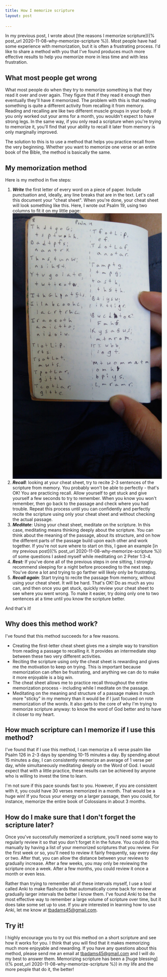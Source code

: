```yaml
---
title: How I memorize scripture
layout: post

---
```

In my previous post, I wrote about [the reasons I memorize scripture]({% post_url 2020-11-08-why-memorize-scripture %}). Most people have had some experience with memorization, but it is often a frustrating process. I'd like to share a method with you that I've found produces much more effective results to help you memorize more in less time and with less frustration.

## What most people get wrong

What most people do when they try to memorize something is that they read it over and over again. They figure that if they read it enough then eventually they'll have it memorized. The problem with this is that reading something is quite a different activity from recalling it from memory. Reading and recalling are like two different muscle groups in your body. If you only worked out your arms for a month, you wouldn't expect to have strong legs. In the same way, if you only read a scripture when you're trying to memorize it, you'll find that your ability to recall it later from memory is only marginally improved.

The solution to this is to use a method that helps you practice recall from the very beginning. Whether you want to memorize one verse or an entire book of the Bible, the method is basically the same.

## My memorization method

Here is my method in five steps:

1. **_Write_** the first letter of every word on a piece of paper. Include punctuation and, ideally, any line breaks that are in the text. Let's call this document your "cheat sheet". When you're done, your cheat sheet will look something like this. Here, I wrote out Psalm 19, using two columns to fit it on my little page:  
   ![Example of the one-letter strategy](/files/memorization_example.jpeg)
2. **_Recall_**: looking at your cheat sheet, try to recite 2-3 sentences of the scripture from memory. You probably won't be able to perfectly - that's OK! You are practicing recall. Allow yourself to get stuck and give yourself a few seconds to try to remember. When you know you won't remember, then go back to the passage and check where you had trouble. Repeat this process until you can confidently and perfectly recite the scripture using only your cheat sheet and without checking the actual passage.
3. **_Meditate_**: Using your cheat sheet, meditate on the scripture. In this case, meditating means thinking deeply about the scripture. You can think about the meaning of the passage, about its structure, and on how the different parts of the passage build upon each other and work together. If you're not sure where to start on this, I gave an example [in my previous post]({% post_url 2020-11-08-why-memorize-scripture %}) of some questions I asked myself while meditating on 2 Peter 1:3-4.
4. **_Rest:_** If you've done all of the previous steps in one sitting, I strongly recommend sleeping for a night before proceeding to the next step. You've done a lot and trying to go farther will likely only be frustrating.
5. **_Recall again_**: Start trying to recite the passage from memory, without using your cheat sheet. It will be hard. That's OK! Do as much as you can, and then once you get stuck, quickly review your cheat sheet to see where you went wrong. To make it easier, try doing only one to two sentences at a time until you know the scripture better.

And that's it!

## Why does this method work?

I've found that this method succeeds for a few reasons.

* Creating the first-letter cheat sheet gives me a simple way to transition from reading a passage to recalling it. It provides an intermediate step between these two very different activities.
* Reciting the scripture using only the cheat sheet is rewarding and gives me the motivation to keep on trying. This is important because memorization can often be frustrating, and anything we can do to make it more enjoyable is a big win.
* The cheat sheet allows me to practice recall throughout the entire memorization process - including while I meditate on the passage.
* Meditating on the meaning and structure of a passage makes it much more "sticky" in my memory than it would be if I just focused on rote memorization of the words. It also gets to the core of why I'm trying to memorize scripture anyway: to know the word of God better and to have it closer to my heart.

## How much scripture can I memorize if I use this method?

I've found that if I use this method, I can memorize a 6 verse psalm like Psalm 126 in 2-3 days by spending 10-15 minutes a day. By spending about 15 minutes a day, I can consistently memorize an average of 1 verse per day, while simultaneously meditating deeply on the Word of God. I would expect that with a little practice, these results can be achieved by anyone who is willing to invest the time to learn.

I'm not sure if this pace sounds fast to you. However, if you are consistent with it, you could have 30 verses memorized in a month. That would be a huge win! If you focus your energy on a larger passage, then you could, for instance, memorize the entire book of Colossians in about 3 months.

## How do I make sure that I don't forget the scripture later?

Once you've successfully memorized a scripture, you'll need some way to regularly review it so that you don't forget it in the future. You could do this manually by having a list of your memorized scriptures that you review. For the first week or so, you'll need to review it fairly frequently, say every day or two. After that, you can allow the distance between your reviews to gradually increase. After a few weeks, you may only be reviewing the scripture once a week. After a few months, you could review it once a month or even less.

Rather than trying to remember all of these intervals myself, I use a tool called Anki to make flashcards that automatically come back for review at gradually larger intervals the better I know them. I've found Anki to be the most effective way to remember a large volume of scripture over time, but it does take some set up to use. If you are interested in learning how to use Anki, let me know at tbadams45@gmail.com.

## Try it!

I highly encourage you to try out this method on a short scripture and see how it works for you. I think that you will find that it makes memorizing much more enjoyable and rewarding. If you have any questions about this method, please send me an email at tbadams45@gmail.com and I will do my best to answer them. Memorizing scripture has been a [huge blessing]({% post_url 2020-11-08-why-memorize-scripture %}) in my life and the more people that do it, the better!